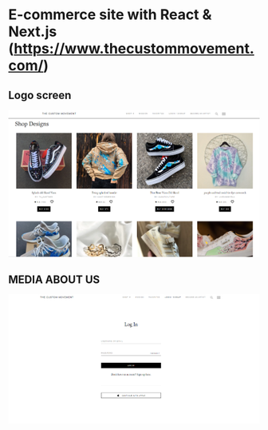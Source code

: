 # E-commerce site with React & Next.js (https://www.thecustommovement.com/)

## Logo screen
![alt text](https://github.com/codefan1125/customemovement-react-next/blob/main/Screenshot_1.png?raw=true)
## MEDIA ABOUT US
![alt text](https://github.com/codefan1125/customemovement-react-next/blob/main/Screenshot_2.png?raw=true)
